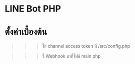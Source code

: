 # LINE Bot PHP

# ตั้งค่าเบื้องต้น
 >>> ใส่ channel access token ที่ /src/config.php
 
 >>> ชี้ Webhook มาที่ไฟล์ main.php
